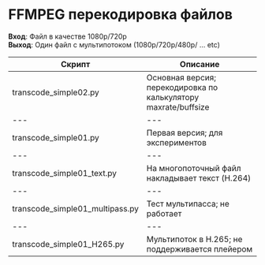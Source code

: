 # FFMPEG перекодировка файлов

**Вход**: Файл в качестве 1080p/720p <br>
**Выход**: Один файл с мультипотоком (1080p/720p/480p/ ... etc)

Скрипт| Описание
---|---|
transcode_simple02.py| Основная версия; перекодировка по калькулятору maxrate/buffsize
---|---|
transcode_simple01.py| Первая версия; для экспериментов
---|---|
transcode_simple01_text.py| На многопоточный файл накладывает текст (H.264)
---|---|
transcode_simple01_multipass.py| Тест мультипасса; не работает
---|---|
transcode_simple01_H265.py| Мультипоток в H.265; не поддерживается плейером